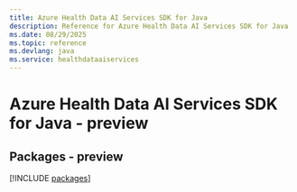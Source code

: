 ```yaml
---
title: Azure Health Data AI Services SDK for Java
description: Reference for Azure Health Data AI Services SDK for Java
ms.date: 08/29/2025
ms.topic: reference
ms.devlang: java
ms.service: healthdataaiservices
---
```

# Azure Health Data AI Services SDK for Java - preview
## Packages - preview
[!INCLUDE [packages](health-data-ai-services-index.md)]